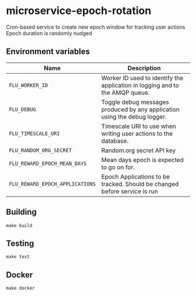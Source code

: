 # microservice-epoch-rotation

Cron-based service to create new epoch window for tracking user actions
Epoch duration is randomly nudged

## Environment variables

| Name                            | Description                                                                  |
| ------------------------------- | ---------------------------------------------------------------------------- |
| `FLU_WORKER_ID`                 | Worker ID used to identify the application in logging and to the AMQP queue. |
| `FLU_DEBUG`                     | Toggle debug messages produced by any application using the debug logger.    |
| `FLU_TIMESCALE_URI`             | Timescale URI to use when writing user actions to the database.              |
| `FLU_RANDOM_ORG_SECRET`         | Random.org secret API key                                                    |
| `FLU_REWARD_EPOCH_MEAN_DAYS`    | Mean days epoch is expected to go on for.                                    |
| `FLU_REWARD_EPOCH_APPLICATIONS` | Epoch Applications to be tracked. Should be changed before service is run    |

## Building

    make build

## Testing

    make test

## Docker

    make docker
